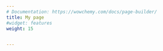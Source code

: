 ```yaml
---
# Documentation: https://wowchemy.com/docs/page-builder/
title: My page
#widget: features
weight: 15


---
```

